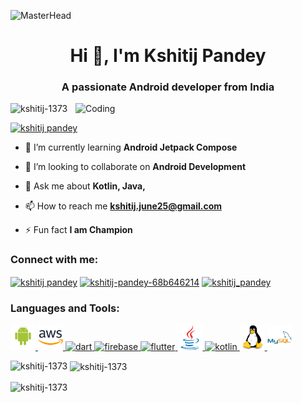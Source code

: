 ![MasterHead](https://1.bp.blogspot.com/-7A4WynwLsMw/XbBpCXG8fHI/AAAAAAAAMt4/uOa1bpLskYgrwGbllhSu2SDj_Mig8SXJQCLcBGAsYHQ/s1600/2000_600px.gif)
<h1 align="center">Hi 👋, I'm Kshitij Pandey</h1>
<h3 align="center">A passionate Android developer from India</h3>
<img align="right" alt="Coding" width="400" src="https://cdn.dribbble.com/users/1162077/screenshots/3848914/programmer.gif">

<p align="left"> <img src="https://komarev.com/ghpvc/?username=kshitij-1373&label=Profile%20views&color=0e75b6&style=flat" alt="kshitij-1373" /> </p>

<p align="left"> <a href="https://twitter.com/kshitij pandey" target="blank"><img src="https://img.shields.io/twitter/follow/kshitij pandey?logo=twitter&style=for-the-badge" alt="kshitij pandey" /></a> </p>

- 🌱 I’m currently learning **Android Jetpack Compose**

- 👯 I’m looking to collaborate on **Android Development**

- 💬 Ask me about **Kotlin, Java,**

- 📫 How to reach me **kshitij.june25@gmail.com**

- ⚡ Fun fact **I am Champion**
<h3 align="left">Connect with me:</h3>
<p align="left">
<a href="https://twitter.com/kshitij pandey" target="blank"><img align="center" src="https://raw.githubusercontent.com/rahuldkjain/github-profile-readme-generator/master/src/images/icons/Social/twitter.svg" alt="kshitij pandey" height="30" width="40" /></a>
<a href="https://linkedin.com/in/kshitij-pandey-68b646214" target="blank"><img align="center" src="https://raw.githubusercontent.com/rahuldkjain/github-profile-readme-generator/master/src/images/icons/Social/linked-in-alt.svg" alt="kshitij-pandey-68b646214" height="30" width="40" /></a>
<a href="https://www.leetcode.com/kshitij_pandey" target="blank"><img align="center" src="https://raw.githubusercontent.com/rahuldkjain/github-profile-readme-generator/master/src/images/icons/Social/leet-code.svg" alt="kshitij_pandey" height="30" width="40" /></a>
</p>

<h3 align="left">Languages and Tools:</h3>
<p align="left"> <a href="https://developer.android.com" target="_blank" rel="noreferrer"> <img src="https://raw.githubusercontent.com/devicons/devicon/master/icons/android/android-original-wordmark.svg" alt="android" width="40" height="40"/> </a> <a href="https://aws.amazon.com" target="_blank" rel="noreferrer"> <img src="https://raw.githubusercontent.com/devicons/devicon/master/icons/amazonwebservices/amazonwebservices-original-wordmark.svg" alt="aws" width="40" height="40"/> </a> <a href="https://dart.dev" target="_blank" rel="noreferrer"> <img src="https://www.vectorlogo.zone/logos/dartlang/dartlang-icon.svg" alt="dart" width="40" height="40"/> </a> <a href="https://firebase.google.com/" target="_blank" rel="noreferrer"> <img src="https://www.vectorlogo.zone/logos/firebase/firebase-icon.svg" alt="firebase" width="40" height="40"/> </a> <a href="https://flutter.dev" target="_blank" rel="noreferrer"> <img src="https://www.vectorlogo.zone/logos/flutterio/flutterio-icon.svg" alt="flutter" width="40" height="40"/> </a> <a href="https://www.java.com" target="_blank" rel="noreferrer"> <img src="https://raw.githubusercontent.com/devicons/devicon/master/icons/java/java-original.svg" alt="java" width="40" height="40"/> </a> <a href="https://kotlinlang.org" target="_blank" rel="noreferrer"> <img src="https://www.vectorlogo.zone/logos/kotlinlang/kotlinlang-icon.svg" alt="kotlin" width="40" height="40"/> </a> <a href="https://www.linux.org/" target="_blank" rel="noreferrer"> <img src="https://raw.githubusercontent.com/devicons/devicon/master/icons/linux/linux-original.svg" alt="linux" width="40" height="40"/> </a> <a href="https://www.mysql.com/" target="_blank" rel="noreferrer"> <img src="https://raw.githubusercontent.com/devicons/devicon/master/icons/mysql/mysql-original-wordmark.svg" alt="mysql" width="40" height="40"/> </a> </p>

<p><img align="left" src="https://github-readme-stats.vercel.app/api/top-langs?username=kshitij-1373&show_icons=true&locale=en&layout=compact" alt="kshitij-1373" /></p>

<p>&nbsp;<img align="center" src="https://github-readme-stats.vercel.app/api?username=kshitij-1373&show_icons=true&locale=en" alt="kshitij-1373" /></p>

<p><img align="center" src="https://github-readme-streak-stats.herokuapp.com/?user=kshitij-1373&" alt="kshitij-1373" /></p>
